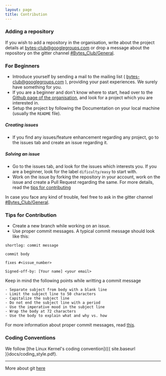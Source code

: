 ```yaml
---
layout: page
title: Contribution
---
```


### Adding a repository

If you wish to add a repository in the organisation, write about the project details at [bytes-club@googlegroups.com](mailto:bytes-club@googlegroups.com) or drop a message about the repository on the gitter channel [#Bytes_Club/General](https://gitter.im/Bytes_Club/General).

### For Beginners

* Introduce yourself by sending a mail to the mailing list ( [bytes-club@googlegroups.com](mailto:bytes-club@googlegroups.com) ), providing your past experiences. We surely have something for you.
* If you are a beginner and don't know where to start, head over to the [Github page of the organisation](https://github.com/BytesClub), and look for a project which you are interested in.
* Setup the project by following the Documentation on your local machine (usually the `README` file).

##### Creating issues
* If you find any issues/feature enhancement regarding any project, go to the issues tab and create an issue regarding it.


##### Solving an issue
* Go to the issues tab, and look for the issues which interests you. If you are a beginner, look for the label `dificulty/easy` to start with.
* Work on the issue by forking the repository in your account, work on the issue and create a Pull Request regarding the same. For more details, read the [tips for contributing](#tips-for-contribution)

In case you face any kind of trouble, feel free to ask in the gitter channel [#Bytes_Club/General](https://gitter.im/Bytes_Club/General).

### Tips for Contribution

* Create a new branch while working on an issue.
* Use proper commit messages. A typical commit message should look like this: 

```
shortlog: commit message

commit body

fixes #<issue_number>

Signed-off-by: [Your name] <your email>
```

Keep in mind the following points while writting a commit message

    - Separate subject from body with a blank line
    - Limit the subject line to 50 characters
    - Capitalize the subject line
    - Do not end the subject line with a period
    - Use the imperative mood in the subject line
    - Wrap the body at 72 characters
    - Use the body to explain what and why vs. how

For more information about proper commit messages, read [this](https://chris.beams.io/posts/git-commit/).

### Coding Conventions

We follow [the Linux Kernel's coding convention]({{ site.baseurl }}docs/coding_style.pdf).

-----

More about git [here](/docs/git.pptx)